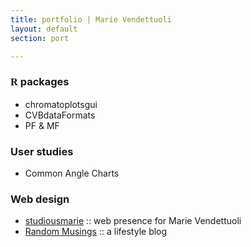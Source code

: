 ```yaml
---
title: portfolio | Marie Vendettuoli
layout: default
section: port

---
```

<div id = "port">
<h3> <span style = "font-family:mono;">R</span> packages </h3>
<ul>
	<li>chromatoplotsgui</li>
	<li>CVBdataFormats</li>
	<li>PF & MF</li>
</ul>

<h3> User studies </h3>
<ul>
	<li>Common Angle Charts </li>
</ul>

<h3> Web design </h3>
<ul>
	<li><a href = "http://mariev.net/studiousmarie">studiousmarie</a> :: web presence 
		for Marie Vendettuoli</li>
	<li><a href = "http://mariev.net/blog">Random Musings</a> :: 
		a lifestyle blog</li>
		
</ul>
</div>
